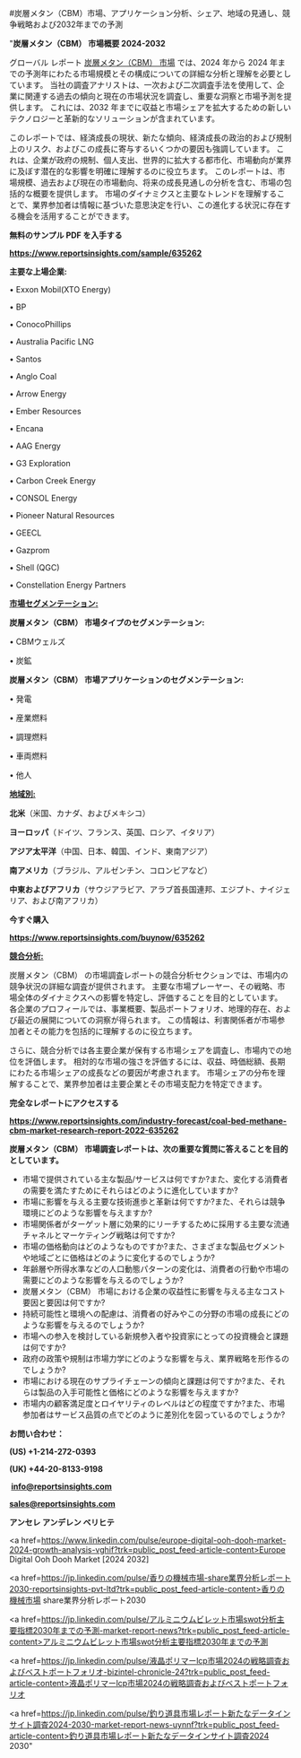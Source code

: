 #炭層メタン（CBM）市場、アプリケーション分析、シェア、地域の見通し、競争戦略および2032年までの予測

"<strong>炭層メタン（CBM） 市場概要 2024-2032</strong>

グローバル レポート <a href=https://www.reportsinsights.com/sample/635262>炭層メタン（CBM） 市場</a> では、2024 年から 2024 年までの予測年にわたる市場規模とその構成についての詳細な分析と理解を必要としています。 当社の調査アナリストは、一次および二次調査手法を使用して、企業に関連する過去の傾向と現在の市場状況を調査し、重要な洞察と市場予測を提供します。 これには、2032 年までに収益と市場シェアを拡大​​するための新しいテクノロジーと革新的なソリューションが含まれています。

このレポートでは、経済成長の現状、新たな傾向、経済成長の政治的および規制上のリスク、およびこの成長に寄与するいくつかの要因も強調しています。 これは、企業が政府の規制、個人支出、世界的に拡大する都市化、市場動向が業界に及ぼす潜在的な影響を明確に理解するのに役立ちます。 このレポートは、市場規模、過去および現在の市場動向、将来の成長見通しの分析を含む、市場の包括的な概要を提供します。 市場のダイナミクスと主要なトレンドを理解することで、業界参加者は情報に基づいた意思決定を行い、この進化する状況に存在する機会を活用することができます。

<strong><b>無料のサンプル PDF を入手する</b></strong>

<a href=https://www.reportsinsights.com/sample/635262><strong><u>https://www.reportsinsights.com/sample/635262</u></strong></a>

<strong>主要な上場企業:</strong>

• Exxon Mobil(XTO Energy)

• BP

• ConocoPhillips

• Australia Pacific LNG

• Santos

• Anglo Coal

• Arrow Energy

• Ember Resources

• Encana

• AAG Energy

• G3 Exploration

• Carbon Creek Energy

• CONSOL Energy

• Pioneer Natural Resources

• GEECL

• Gazprom

• Shell (QGC)

• Constellation Energy Partners

<strong><u>市場セグメンテーション</u></strong><strong><u>:</u></strong>

<strong>炭層メタン（CBM） 市場タイプのセグメンテーション:</strong>

• CBMウェルズ

• 炭鉱

<strong>炭層メタン（CBM） 市場アプリケーションのセグメンテーション:</strong>

• 発電

• 産業燃料

• 調理燃料

• 車両燃料

• 他人

<strong><u>地域別</u></strong><strong><u>:</u></strong>

<strong>北米</strong>（米国、カナダ、およびメキシコ）

<strong>ヨーロッパ</strong>（ドイツ、フランス、英国、ロシア、イタリア）

<strong>アジア太平洋</strong>（中国、日本、韓国、インド、東南アジア）

<strong>南アメリカ</strong>（ブラジル、アルゼンチン、コロンビアなど）

<strong>中東およびアフリカ</strong>（サウジアラビア、アラブ首長国連邦、エジプト、ナイジェリア、および南アフリカ）

<strong>今すぐ購入</strong>

<a href=https://www.reportsinsights.com/buynow/635262><strong><u>https://www.reportsinsights.com/buynow/635262</u></strong></a>

<strong><u>競合分析:</u></strong>

炭層メタン（CBM） の市場調査レポートの競合分析セクションでは、市場内の競争状況の詳細な調査が提供されます。 主要な市場プレーヤー、その戦略、市場全体のダイナミクスへの影響を特定し、評価することを目的としています。 各企業のプロフィールでは、事業概要、製品ポートフォリオ、地理的存在、および最近の展開についての洞察が得られます。 この情報は、利害関係者が市場参加者とその能力を包括的に理解するのに役立ちます。

さらに、競合分析では各主要企業が保有する市場シェアを調査し、市場内での地位を評価します。 相対的な市場の強さを評価するには、収益、時価総額、長期にわたる市場シェアの成長などの要因が考慮されます。 市場シェアの分布を理解することで、業界参加者は主要企業とその市場支配力を特定できます。

<strong>完全なレポートにアクセスする</strong>

<a href=https://www.reportsinsights.com/industry-forecast/coal-bed-methane-cbm-market-research-report-2022-635262><strong><u><b>https://www.reportsinsights.com/industry-forecast/coal-bed-methane-cbm-market-research-report-2022-635262</b></u></strong></a>

<strong><b>炭層メタン（CBM） 市場調査レポートは、次の重要な質問に答えることを目的としています。</b></strong>
<ul>
  <li>市場で提供されている主な製品/サービスは何ですか?また、変化する消費者の需要を満たすためにそれらはどのように進化していますか?</li>
  <li>市場に影響を与える主要な技術進歩と革新は何ですか?また、それらは競争環境にどのような影響を与えますか?</li>
  <li>市場関係者がターゲット層に効果的にリーチするために採用する主要な流通チャネルとマーケティング戦略は何ですか?</li>
  <li>市場の価格動向はどのようなものですか?また、さまざまな製品セグメントや地域ごとに価格はどのように変化するのでしょうか?</li>
  <li>年齢層や所得水準などの人口動態パターンの変化は、消費者の行動や市場の需要にどのような影響を与えるのでしょうか?</li>
  <li>炭層メタン（CBM） 市場における企業の収益性に影響を与える主なコスト要因と要因は何ですか?</li>
  <li>持続可能性と環境への配慮は、消費者の好みやこの分野の市場の成長にどのような影響を与えるのでしょうか?</li>
  <li>市場への参入を検討している新規参入者や投資家にとっての投資機会と課題は何ですか?</li>
  <li>政府の政策や規制は市場力学にどのような影響を与え、業界戦略を形作るのでしょうか?</li>
  <li>市場における現在のサプライチェーンの傾向と課題は何ですか?また、それらは製品の入手可能性と価格にどのような影響を与えますか?</li>
  <li>市場内の顧客満足度とロイヤリティのレベルはどの程度ですか?また、市場参加者はサービス品質の点でどのように差別化を図っているのでしょうか?</li>
</ul>
<strong>お問い合わせ：</strong>

<strong>(US) +1-214-272-0393</strong>

<strong>(UK) +44-20-8133-9198</strong>

<strong> </strong><a href=info@reportsinsights.com><strong><u>info@reportsinsights.com</u></strong></a>

<a href=sales@reportsinsights.com><strong><u>sales@reportsinsights.com</u></strong></a>

<strong>アンセレ アンデレン ベリヒテ</strong>

<a href=https://www.linkedin.com/pulse/europe-digital-ooh-dooh-market-2024-growth-analysis-vghif?trk=public_post_feed-article-content>Europe Digital Ooh Dooh Market [2024 2032]</a>

<a href=https://jp.linkedin.com/pulse/香りの機械市場-share業界分析レポート2030-reportsinsights-pvt-ltd?trk=public_post_feed-article-content>香りの機械市場 share業界分析レポート2030</a>

<a href=https://jp.linkedin.com/pulse/アルミニウムビレット市場swot分析主要指標2030年までの予測-market-report-news?trk=public_post_feed-article-content>アルミニウムビレット市場swot分析主要指標2030年までの予測</a>

<a href=https://jp.linkedin.com/pulse/液晶ポリマーlcp市場2024の戦略調査およびベストポートフォリオ-bizintel-chronicle-24?trk=public_post_feed-article-content>液晶ポリマーlcp市場2024の戦略調査およびベストポートフォリオ</a>

<a href=https://jp.linkedin.com/pulse/釣り道具市場レポート新たなデータインサイト調査2024-2030-market-report-news-uynnf?trk=public_post_feed-article-content>釣り道具市場レポート新たなデータインサイト調査2024 2030</a>"
